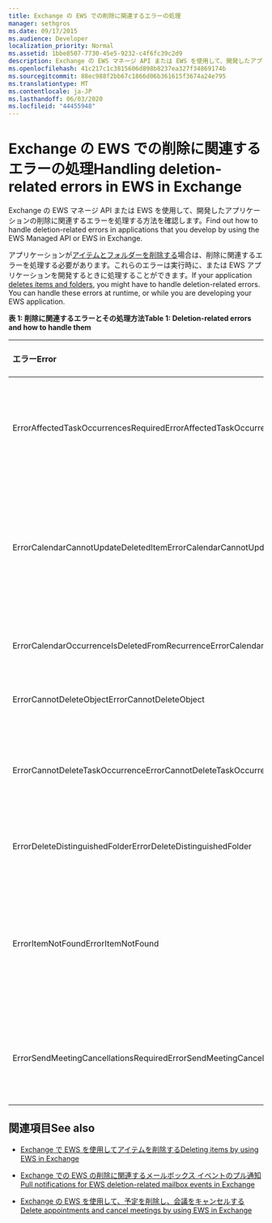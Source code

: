 ```yaml
---
title: Exchange の EWS での削除に関連するエラーの処理
manager: sethgros
ms.date: 09/17/2015
ms.audience: Developer
localization_priority: Normal
ms.assetid: 1bbe8507-7730-45e5-9232-c4f6fc39c2d9
description: Exchange の EWS マネージ API または EWS を使用して、開発したアプリケーションの削除に関連するエラーを処理する方法を確認します。
ms.openlocfilehash: 41c217c1c3815606d898b8237ea327f34869174b
ms.sourcegitcommit: 88ec988f2bb67c1866d06b361615f3674a24e795
ms.translationtype: MT
ms.contentlocale: ja-JP
ms.lasthandoff: 06/03/2020
ms.locfileid: "44455948"
---
```

# <a name="handling-deletion-related-errors-in-ews-in-exchange"></a><span data-ttu-id="e3f54-103">Exchange の EWS での削除に関連するエラーの処理</span><span class="sxs-lookup"><span data-stu-id="e3f54-103">Handling deletion-related errors in EWS in Exchange</span></span>

<span data-ttu-id="e3f54-104">Exchange の EWS マネージ API または EWS を使用して、開発したアプリケーションの削除に関連するエラーを処理する方法を確認します。</span><span class="sxs-lookup"><span data-stu-id="e3f54-104">Find out how to handle deletion-related errors in applications that you develop by using the EWS Managed API or EWS in Exchange.</span></span>
  
<span data-ttu-id="e3f54-p101">アプリケーションが[アイテムとフォルダーを削除する](deleting-items-by-using-ews-in-exchange.md)場合は、削除に関連するエラーを処理する必要があります。これらのエラーは実行時に、または EWS アプリケーションを開発するときに処理することができます。</span><span class="sxs-lookup"><span data-stu-id="e3f54-p101">If your application [deletes items and folders](deleting-items-by-using-ews-in-exchange.md), you might have to handle deletion-related errors. You can handle these errors at runtime, or while you are developing your EWS application.</span></span>
  
<span data-ttu-id="e3f54-107">**表 1: 削除に関連するエラーとその処理方法**</span><span class="sxs-lookup"><span data-stu-id="e3f54-107">**Table 1: Deletion-related errors and how to handle them**</span></span>

|<span data-ttu-id="e3f54-108">**エラー**</span><span class="sxs-lookup"><span data-stu-id="e3f54-108">**Error**</span></span>|<span data-ttu-id="e3f54-109">**発生するタイミング**</span><span class="sxs-lookup"><span data-stu-id="e3f54-109">**Occurs when you try to…**</span></span>|<span data-ttu-id="e3f54-110">**処理方法**</span><span class="sxs-lookup"><span data-stu-id="e3f54-110">**Handle it by…**</span></span>|
|:-----|:-----|:-----|
|<span data-ttu-id="e3f54-111">ErrorAffectedTaskOccurrencesRequired</span><span class="sxs-lookup"><span data-stu-id="e3f54-111">ErrorAffectedTaskOccurrencesRequired</span></span>  <br/> |<span data-ttu-id="e3f54-112">定期的なタスクのインスタンスを削除するときに、**AffectedTaskOccurrence** プロパティが設定されていない場合。</span><span class="sxs-lookup"><span data-stu-id="e3f54-112">Delete an instance of a recurring task, and the **AffectedTaskOccurrence** property is not set.</span></span>  <br/> |<span data-ttu-id="e3f54-113">**AffectedTaskOccurrence** プロパティを設定し、削除を再試行します。</span><span class="sxs-lookup"><span data-stu-id="e3f54-113">Setting the **AffectedTaskOccurrence** property, and retrying the deletion.</span></span>  <br/> |
|<span data-ttu-id="e3f54-114">ErrorCalendarCannotUpdateDeletedItem</span><span class="sxs-lookup"><span data-stu-id="e3f54-114">ErrorCalendarCannotUpdateDeletedItem</span></span>  <br/> |<span data-ttu-id="e3f54-115">削除済みアイテム フォルダーにある予定表アイテムを更新すると、その更新によって出席者に会議出席依頼が送信されることになります。</span><span class="sxs-lookup"><span data-stu-id="e3f54-115">Update a calendar item located in the Deleted Items folder when the update would result in sending a meeting invite to attendees.</span></span>  <br/> |<span data-ttu-id="e3f54-116">更新をキャンセルするか、予定表アイテムを既定の予定表フォルダーに移動して、予定表アイテムを更新します。</span><span class="sxs-lookup"><span data-stu-id="e3f54-116">Canceling the update or moving the calendar item back to the default Calendar folder and updating the calendar item.</span></span>  <br/> |
|<span data-ttu-id="e3f54-117">ErrorCalendarOccurrenceIsDeletedFromRecurrence</span><span class="sxs-lookup"><span data-stu-id="e3f54-117">ErrorCalendarOccurrenceIsDeletedFromRecurrence</span></span>  <br/> |<span data-ttu-id="e3f54-118">定期的な予定の、削除された発生アイテムを参照しています。</span><span class="sxs-lookup"><span data-stu-id="e3f54-118">Reference a deleted occurrence of a recurring appointment.</span></span>  <br/> |<span data-ttu-id="e3f54-119">削除された発生アイテムへの参照を削除します。</span><span class="sxs-lookup"><span data-stu-id="e3f54-119">Removing a reference to a deleted occurrence.</span></span>  <br/> |
|<span data-ttu-id="e3f54-120">ErrorCannotDeleteObject</span><span class="sxs-lookup"><span data-stu-id="e3f54-120">ErrorCannotDeleteObject</span></span>  <br/> |<span data-ttu-id="e3f54-121">削除できないアイテムを削除しています。</span><span class="sxs-lookup"><span data-stu-id="e3f54-121">Delete an item that cannot be deleted.</span></span>  <br/> |<span data-ttu-id="e3f54-122">アイテムの削除の試行をやめます。</span><span class="sxs-lookup"><span data-stu-id="e3f54-122">Quitting attempts to delete the item.</span></span>  <br/> |
|<span data-ttu-id="e3f54-123">ErrorCannotDeleteTaskOccurrence</span><span class="sxs-lookup"><span data-stu-id="e3f54-123">ErrorCannotDeleteTaskOccurrence</span></span>  <br/> |<span data-ttu-id="e3f54-124">非定期的なタスクの発生アイテムを削除しているか、定期的なタスクの最後の発生アイテムを削除しています。</span><span class="sxs-lookup"><span data-stu-id="e3f54-124">Delete an occurrence of a nonrecurring task or delete the last occurrence of a recurring task.</span></span>  <br/> |<span data-ttu-id="e3f54-125">非定期的なタスクを削除するか、定期的なタスクの最後の発生アイテムの削除の試みをやめます。</span><span class="sxs-lookup"><span data-stu-id="e3f54-125">Deleting a nonrecurring task or quitting attempts to delete the last occurrence of a recurring task.</span></span>  <br/> |
|<span data-ttu-id="e3f54-126">ErrorDeleteDistinguishedFolder</span><span class="sxs-lookup"><span data-stu-id="e3f54-126">ErrorDeleteDistinguishedFolder</span></span>  <br/> |<span data-ttu-id="e3f54-127">識別されたフォルダーを削除しています。</span><span class="sxs-lookup"><span data-stu-id="e3f54-127">Delete a distinguished folder.</span></span>  <br/> |<span data-ttu-id="e3f54-128">既定のフォルダーは削除できないことを示します。</span><span class="sxs-lookup"><span data-stu-id="e3f54-128">Indicating that default folders cannot be deleted.</span></span>  <br/> |
|<span data-ttu-id="e3f54-129">ErrorItemNotFound</span><span class="sxs-lookup"><span data-stu-id="e3f54-129">ErrorItemNotFound</span></span>  <br/> |<span data-ttu-id="e3f54-130">完全に削除されたアイテムにアクセスしています。</span><span class="sxs-lookup"><span data-stu-id="e3f54-130">Access a permanently deleted item.</span></span>  <br/> |<span data-ttu-id="e3f54-p102">ストアから削除されるときに、アイテムへの参照を削除します。アイテムを復元する場合は、クライアントに必要な参照を戻してください。</span><span class="sxs-lookup"><span data-stu-id="e3f54-p102">Removing references to an item when it is deleted from the store. If an item is recovered, make sure that you reinstate required references to the client.</span></span>  <br/> |
|<span data-ttu-id="e3f54-133">ErrorSendMeetingCancellationsRequired</span><span class="sxs-lookup"><span data-stu-id="e3f54-133">ErrorSendMeetingCancellationsRequired</span></span>  <br/> |<span data-ttu-id="e3f54-134">会議のキャンセルを送信するかどうかを指定せずに予定表アイテムを削除しています。</span><span class="sxs-lookup"><span data-stu-id="e3f54-134">Delete a calendar item without specifying whether meeting cancellations should be sent.</span></span>  <br/> |<span data-ttu-id="e3f54-135">会議のキャンセルを送信する必要があるかどうかを指定します。</span><span class="sxs-lookup"><span data-stu-id="e3f54-135">Specifying that meeting cancellations should or should not be sent.</span></span>  <br/> |
   
## <a name="see-also"></a><span data-ttu-id="e3f54-136">関連項目</span><span class="sxs-lookup"><span data-stu-id="e3f54-136">See also</span></span>


- [<span data-ttu-id="e3f54-137">Exchange で EWS を使用してアイテムを削除する</span><span class="sxs-lookup"><span data-stu-id="e3f54-137">Deleting items by using EWS in Exchange</span></span>](deleting-items-by-using-ews-in-exchange.md)
    
- [<span data-ttu-id="e3f54-138">Exchange での EWS の削除に関連するメールボックス イベントのプル通知</span><span class="sxs-lookup"><span data-stu-id="e3f54-138">Pull notifications for EWS deletion-related mailbox events in Exchange</span></span>](pull-notifications-for-ews-deletion-related-mailbox-events-in-exchange.md)
    
- [<span data-ttu-id="e3f54-139">Exchange の EWS を使用して、予定を削除し、会議をキャンセルする</span><span class="sxs-lookup"><span data-stu-id="e3f54-139">Delete appointments and cancel meetings by using EWS in Exchange</span></span>](how-to-delete-appointments-and-cancel-meetings-by-using-ews-in-exchange.md)
    

